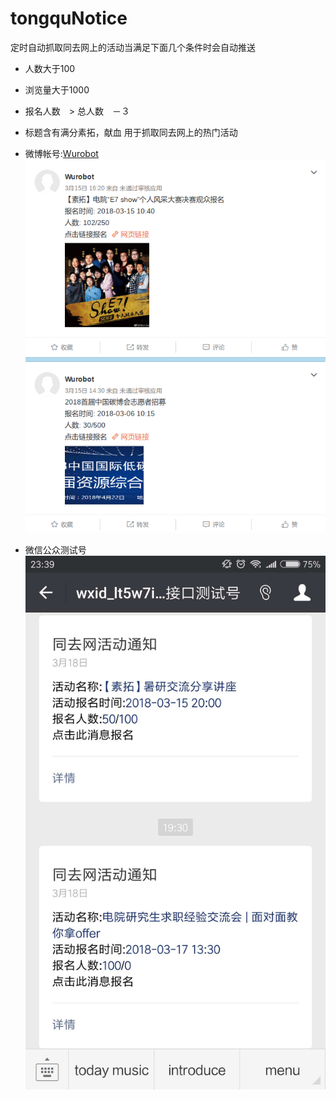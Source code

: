 # tongquNotice
定时自动抓取同去网上的活动当满足下面几个条件时会自动推送
- 人数大于100
- 浏览量大于1000
- 报名人数　> 总人数　－３　
- 标题含有满分素拓，献血
用于抓取同去网上的热门活动
- 微博帐号:[Wurobot](https://weibo.com/u/6377316142)
![Wurobot](./Wurobot.png)

- 微信公众测试号
![wx](./wx.jpg)
